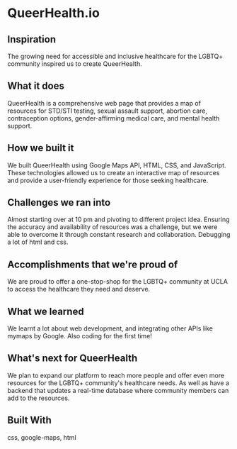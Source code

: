 # QueerHealth.io

## Inspiration
The growing need for accessible and inclusive healthcare for the LGBTQ+ community inspired us to create QueerHealth.

## What it does
QueerHealth is a comprehensive web page that provides a map of resources for STD/STI testing, sexual assault support, abortion care, contraception options, gender-affirming medical care, and mental health support.

## How we built it
We built QueerHealth using Google Maps API, HTML, CSS, and JavaScript. These technologies allowed us to create an interactive map of resources and provide a user-friendly experience for those seeking healthcare.

## Challenges we ran into
Almost starting over at 10 pm and pivoting to different project idea. Ensuring the accuracy and availability of resources was a challenge, but we were able to overcome it through constant research and collaboration. Debugging a lot of html and css.

## Accomplishments that we're proud of
We are proud to offer a one-stop-shop for the LGBTQ+ community at UCLA to access the healthcare they need and deserve.

## What we learned
We learnt a lot about web development, and integrating other APIs like mymaps by Google. Also coding for the first time!

## What's next for QueerHealth
We plan to expand our platform to reach more people and offer even more resources for the LGBTQ+ community's healthcare needs. As well as have a backend that updates a real-time database where community members can add to the resources.

## Built With
css, google-maps, html
